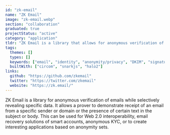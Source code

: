 ```yaml
---
id: "zk-email"
name: "ZK Email"
image: "zk-email.webp"
section: "collaboration"
graduated: true
projectStatus: "active"
category: "application"
tldr: "ZK Email is a library that allows for anonymous verification of email signatures while masking specific data."
tags:
  themes: []
  types: []
  keywords: ["email", "identity", "anonymity/privacy", "DKIM", "signatures"]
  builtWith: ["circom", "snarkjs", "halo2"]
links:
  github: "https://github.com/zkemail"
  twitter: "https://twitter.com/zkemail"
  website: "https://zk.email/"
---
```


ZK Email is a library for anonymous verification of emails while selectively revealing specific data. It allows a prover to demonstrate receipt of an email from a specific sender or domain or the presence of certain text in the subject or body. This can be used for Web 2.0 interoperability, email recovery solutions of smart accounts, anonymous KYC, or to create interesting applications based on anonymity sets.
